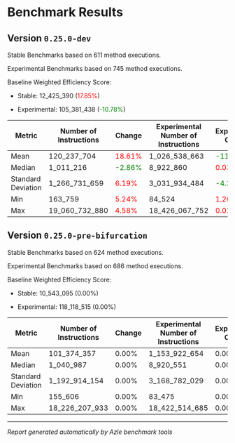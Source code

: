 # Benchmark Results

## Version `0.25.0-dev`

Stable Benchmarks based on 611 method executions.

Experimental Benchmarks based on 745 method executions.

Baseline Weighted Efficiency Score:

- Stable: 12_425_390 (<span style="color: red">17.85%</span>)

- Experimental: 105_381_438 (<span style="color: green">-10.78%</span>)

| Metric             | Number of Instructions | Change                                   | Experimental Number of Instructions | Experimental Change                       |
| ------------------ | ---------------------- | ---------------------------------------- | ----------------------------------- | ----------------------------------------- |
| Mean               | 120_237_704            | <span style="color: red">18.61%</span>   | 1_026_538_663                       | <span style="color: green">-11.04%</span> |
| Median             | 1_011_216              | <span style="color: green">-2.86%</span> | 8_922_860                           | <span style="color: red">0.03%</span>     |
| Standard Deviation | 1_266_731_659          | <span style="color: red">6.19%</span>    | 3_031_934_484                       | <span style="color: green">-4.32%</span>  |
| Min                | 163_759                | <span style="color: red">5.24%</span>    | 84_524                              | <span style="color: red">1.26%</span>     |
| Max                | 19_060_732_880         | <span style="color: red">4.58%</span>    | 18_426_067_752                      | <span style="color: red">0.02%</span>     |

## Version `0.25.0-pre-bifurcation`

Stable Benchmarks based on 624 method executions.

Experimental Benchmarks based on 686 method executions.

Baseline Weighted Efficiency Score:

- Stable: 10_543_095 (0.00%)

- Experimental: 118_118_515 (0.00%)

| Metric             | Number of Instructions | Change | Experimental Number of Instructions | Experimental Change |
| ------------------ | ---------------------- | ------ | ----------------------------------- | ------------------- |
| Mean               | 101_374_357            | 0.00%  | 1_153_922_654                       | 0.00%               |
| Median             | 1_040_987              | 0.00%  | 8_920_551                           | 0.00%               |
| Standard Deviation | 1_192_914_154          | 0.00%  | 3_168_782_029                       | 0.00%               |
| Min                | 155_606                | 0.00%  | 83_475                              | 0.00%               |
| Max                | 18_226_207_933         | 0.00%  | 18_422_514_685                      | 0.00%               |

---

_Report generated automatically by Azle benchmark tools_

